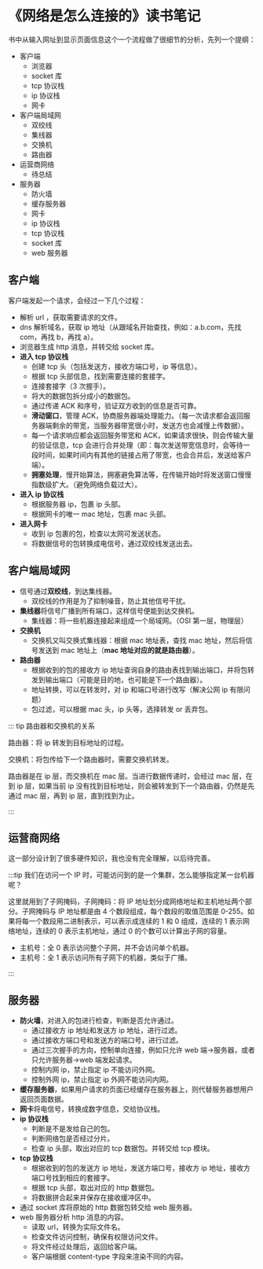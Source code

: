 # 《网络是怎么连接的》读书笔记

书中从输入网址到显示页面信息这个一个流程做了很细节的分析，先列一个提纲：

- 客户端
  - 浏览器
  - socket 库
  - tcp 协议栈
  - ip 协议栈
  - 网卡
- 客户端局域网
  - 双绞线
  - 集线器
  - 交换机
  - 路由器
- 运营商网络
  - 待总结
- 服务器
  - 防火墙
  - 缓存服务器
  - 网卡
  - ip 协议栈
  - tcp 协议栈
  - socket 库
  - web 服务器

## 客户端

客户端发起一个请求，会经过一下几个过程：

- 解析 url ，获取需要请求的文件。
- dns 解析域名，获取 ip 地址（从跟域名开始查找，例如：a.b.com，先找 com，再找 b，再找 a）。
- 浏览器生成 http 消息，并转交给 socket 库。
- **进入 tcp 协议栈**
  - 创建 tcp 头（包括发送方，接收方端口号，ip 等信息）。
  - 根据 tcp 头部信息，找到需要连接的套接字。
  - 连接套接字（3 次握手）。
  - 将大的数据包拆分成小的数据包。
  - 通过传递 ACK 和序号，验证双方收到的信息是否可靠。
  - **滑动窗口**，管理 ACK，协商服务器端处理能力。（每一次请求都会返回服务器端剩余的带宽，当服务器带宽很小时，发送方也会减慢上传数据）。
  - 每一个请求响应都会返回服务带宽和 ACK，如果请求很快，则会传输大量的验证信息，tcp 会进行合并处理（即：每次发送带宽信息时，会等待一段时间，如果时间内有其他的链接占用了带宽，也会合并后，发送给客户端）。
  - **拥塞处理**，慢开始算法，拥塞避免算法等，在传输开始时将发送窗口慢慢指数级扩大。（避免网络负载过大）。
- **进入 ip 协议栈**
  - 根据服务器 ip，包裹 ip 头部。
  - 根据网卡的唯一 mac 地址，包裹 mac 头部。
- **进入网卡**
  - 收到 ip 包裹的包，检查以太网可发送状态。
  - 将数据信号的包转换成电信号，通过双绞线发送出去。

## 客户端局域网

- 信号通过**双绞线**，到达集线器。
  - 双绞线的作用是为了抑制噪音，防止其他信号干扰。
- **集线器**将信号广播到所有端口，这样信号便能到达交换机。
  - 集线器：将一些机器连接起来组成一个局域网。（OSI 第一层，物理层）
- **交换机**
  - 交换机又叫交换式集线器：根据 mac 地址表，查找 mac 地址，然后将信号发送到 mac 地址上（**mac 地址对应的就是路由器**）。
- **路由器**
  - 根据收到的包的接收方 ip 地址查询自身的路由表找到输出端口，并将包转发到输出端口（可能是目的地，也可能是下一个路由器）。
  - 地址转换，可以在转发时，对 ip 和端口号进行改写（解决公网 ip 有限问题）
  - 包过滤，可以根据 mac 头，ip 头等，选择转发 or 丢弃包。

::: tip 路由器和交换机的关系

路由器：将 ip 转发到目标地址的过程。

交换机：将包传给下一个路由器时，需要交换机转发。

路由器是在 ip 层，而交换机在 mac 层。当进行数据传递时，会经过 mac 层，在到 ip 层，如果当前 ip 没有找到目标地址，则会被转发到下一个路由器，仍然是先通过 mac 层，再到 ip 层，直到找到为止。

:::

## 运营商网络

这一部分设计到了很多硬件知识，我也没有完全理解，以后待完善。

:::tip 我们在访问一个 IP 时，可能访问到的是一个集群，怎么能够指定某一台机器呢？

这里就用到了子网掩码，子网掩码：将 IP 地址划分成网络地址和主机地址两个部分。子网掩码与 IP 地址都是由 4 个数段组成，每个数段的取值范围是 0-255。如果将每一个数段用二进制表示，可以表示成连续的 1 和 0 组成，连续的 1 表示网络地址，连续的 0 表示主机地址，通过 0 的个数可以计算出子网的容量。

- 主机号：全 0 表示访问整个子网，并不会访问单个机器。
- 主机号：全 1 表示访问所有子网下的机器，类似于广播。

:::

## 服务器

- **防火墙**，对进入的包进行检查，判断是否允许通过。
  - 通过接收方 ip 地址和发送方 ip 地址，进行过滤。
  - 通过接收方端口号和发送方的端口号，进行过滤。
  - 通过三次握手的方向，控制单向连接，例如只允许 web 端->服务器，或者只允许服务器->web 端发起请求。
  - 控制内网 ip，禁止指定 ip 不能访问外网。
  - 控制外网 ip，禁止指定 ip 外网不能访问内网。
- **缓存服务器**，如果用户请求的页面已经缓存在服务器上，则代替服务器想用户返回页面数据。
- **网卡**将电信号，转换成数字信息，交给协议栈。
- **ip 协议栈**
  - 判断是不是发给自己的包。
  - 判断网络包是否经过分片。
  - 检查 ip 头部，取出对应的 tcp 数据包。并转交给 tcp 模块。
- **tcp 协议栈**
  - 根据收到的包的发送方 ip 地址，发送方端口号，接收方 ip 地址，接收方端口号找到相应的套接字。
  - 根据 tcp 头部，取出对应的 http 数据包。
  - 将数据拼合起来并保存在接收缓冲区中。
- 通过 socket 库将原始的 http 数据包转交给 web 服务器。
- web 服务器分析 http 消息的内容。
  - 读取 url，转换为实际文件名。
  - 检查文件访问控制，确保有权限访问文件。
  - 将文件经过处理后，返回给客户端。
  - 客户端根据 content-type 字段来渲染不同的内容。
